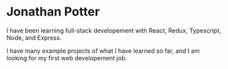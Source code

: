 # Jonathan Potter
I have been learning full-stack developement with React, Redux, Typescript, Node, and Express.

I have many example projects of what I have learned so far, and I am looking for my first web developement job.

<!---
JonathanDPotter/JonathanDPotter is a ✨ special ✨ repository because its `README.md` (this file) appears on your GitHub profile.
You can click the Preview link to take a look at your changes.
--->

